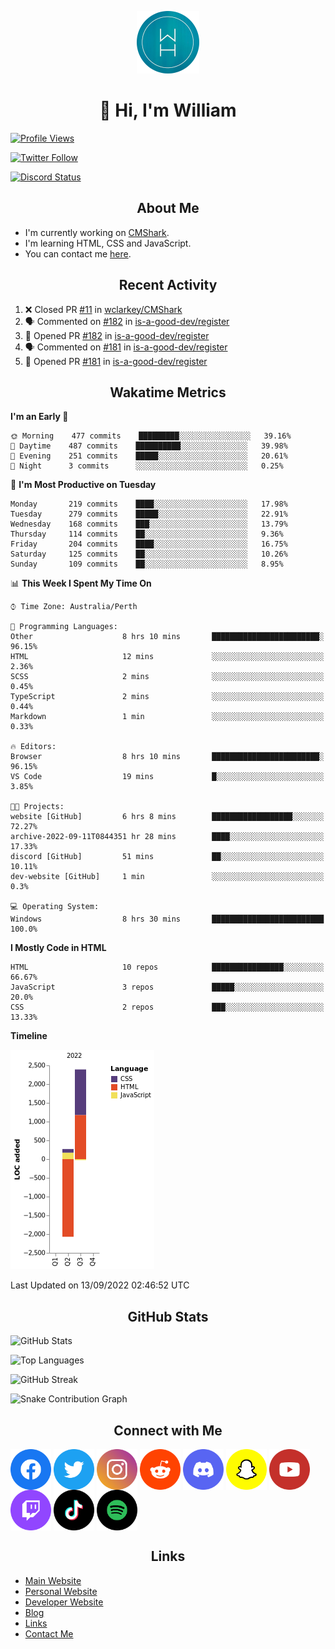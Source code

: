 <p align="center"><img src="https://github.com/williamdavidharrison/williamdavidharrison/blob/main/assets/logo.png" height="100" width="100"></p>

<h1 align="center">👋 Hi, I'm William</h1>

[![Profile Views](https://komarev.com/ghpvc/?username=williamdavidharrison&color=blue&style=for-the-badge)](https://github.com/williamdavidharrison)

[![Twitter Follow](https://img.shields.io/twitter/follow/WDHarrison09?color=1DA1F2&logo=twitter&style=for-the-badge)](https://twitter.com/intent/user?screen_name=wdharrison09)

[![Discord Status](https://dcbadge.vercel.app/api/shield/853158265466257448?theme=discord-inverted)](https://discord.com/users/853158265466257448)

<h2 align="center">About Me</h2>

* I'm currently working on [CMShark](https://github.com/wclarkey/cmshark).
* I'm learning HTML, CSS and JavaScript.
* You can contact me [here](https://contact.williamharrison.me).

<h2 align="center">Recent Activity</h2>

<!--START_SECTION:activity-->
1. ❌ Closed PR [#11](https://github.com/wclarkey/CMShark/pull/11) in [wclarkey/CMShark](https://github.com/wclarkey/CMShark)
2. 🗣 Commented on [#182](https://github.com/is-a-good-dev/register/issues/182) in [is-a-good-dev/register](https://github.com/is-a-good-dev/register)
3. 💪 Opened PR [#182](https://github.com/is-a-good-dev/register/pull/182) in [is-a-good-dev/register](https://github.com/is-a-good-dev/register)
4. 🗣 Commented on [#181](https://github.com/is-a-good-dev/register/issues/181) in [is-a-good-dev/register](https://github.com/is-a-good-dev/register)
5. 💪 Opened PR [#181](https://github.com/is-a-good-dev/register/pull/181) in [is-a-good-dev/register](https://github.com/is-a-good-dev/register)
<!--END_SECTION:activity-->

<h2 align="center">Wakatime Metrics</h2>

<!--START_SECTION:waka-->
**I'm an Early 🐤** 

```text
🌞 Morning    477 commits    █████████░░░░░░░░░░░░░░░░   39.16% 
🌆 Daytime    487 commits    ██████████░░░░░░░░░░░░░░░   39.98% 
🌃 Evening    251 commits    █████░░░░░░░░░░░░░░░░░░░░   20.61% 
🌙 Night      3 commits      ░░░░░░░░░░░░░░░░░░░░░░░░░   0.25%

```
📅 **I'm Most Productive on Tuesday** 

```text
Monday       219 commits    ████░░░░░░░░░░░░░░░░░░░░░   17.98% 
Tuesday      279 commits    █████░░░░░░░░░░░░░░░░░░░░   22.91% 
Wednesday    168 commits    ███░░░░░░░░░░░░░░░░░░░░░░   13.79% 
Thursday     114 commits    ██░░░░░░░░░░░░░░░░░░░░░░░   9.36% 
Friday       204 commits    ████░░░░░░░░░░░░░░░░░░░░░   16.75% 
Saturday     125 commits    ██░░░░░░░░░░░░░░░░░░░░░░░   10.26% 
Sunday       109 commits    ██░░░░░░░░░░░░░░░░░░░░░░░   8.95%

```


📊 **This Week I Spent My Time On** 

```text
⌚︎ Time Zone: Australia/Perth

💬 Programming Languages: 
Other                    8 hrs 10 mins       ████████████████████████░   96.15% 
HTML                     12 mins             ░░░░░░░░░░░░░░░░░░░░░░░░░   2.36% 
SCSS                     2 mins              ░░░░░░░░░░░░░░░░░░░░░░░░░   0.45% 
TypeScript               2 mins              ░░░░░░░░░░░░░░░░░░░░░░░░░   0.44% 
Markdown                 1 min               ░░░░░░░░░░░░░░░░░░░░░░░░░   0.33%

🔥 Editors: 
Browser                  8 hrs 10 mins       ████████████████████████░   96.15% 
VS Code                  19 mins             █░░░░░░░░░░░░░░░░░░░░░░░░   3.85%

🐱‍💻 Projects: 
website [GitHub]         6 hrs 8 mins        ██████████████████░░░░░░░   72.27% 
archive-2022-09-11T0844351 hr 28 mins        ████░░░░░░░░░░░░░░░░░░░░░   17.33% 
discord [GitHub]         51 mins             ██░░░░░░░░░░░░░░░░░░░░░░░   10.11% 
dev-website [GitHub]     1 min               ░░░░░░░░░░░░░░░░░░░░░░░░░   0.3%

💻 Operating System: 
Windows                  8 hrs 30 mins       █████████████████████████   100.0%

```

**I Mostly Code in HTML** 

```text
HTML                     10 repos            ████████████████░░░░░░░░░   66.67% 
JavaScript               3 repos             █████░░░░░░░░░░░░░░░░░░░░   20.0% 
CSS                      2 repos             ███░░░░░░░░░░░░░░░░░░░░░░   13.33%

```


**Timeline**

![Chart not found](https://raw.githubusercontent.com/WilliamDavidHarrison/WilliamDavidHarrison/main/charts/bar_graph.png) 


 Last Updated on 13/09/2022 02:46:52 UTC
<!--END_SECTION:waka-->

<h2 align="center">GitHub Stats</h2>

![GitHub Stats](https://github-readme-stats.api.williamharrison.dev/api?username=williamdavidharrison&theme=algolia&show_icons=true&border_radius=8&count_private=true&include_all_commits=true)

![Top Languages](https://github-readme-stats.api.williamharrison.dev/api/top-langs/?username=williamdavidharrison&theme=algolia&layout=compact&border_radius=8)

![GitHub Streak](https://wh-github-readme-streak-stats.herokuapp.com/?user=WilliamDavidHarrison&theme=dark)

![Snake Contribution Graph](https://github.com/WilliamDavidHarrison/WilliamDavidHarrison/blob/output/github-contribution-grid-snake.svg)

<h2 align="center">Connect with Me</h2>

<a href="https://www.facebook.com/wdharrison09"><img align="center" src="assets/facebook.png" height="65" width="65" /></a>
<a href="https://twitter.com/wdharrison09"><img align="center" src="assets/twitter.png" height="65" width="65" /></a>
<a href="https://www.instagram.com/wdharrison09"><img align="center" src="assets/instagram.png" height="65" width="65" /></a>
<a href="https://www.reddit.com/u/williamdavidharrison"><img align="center" src="assets/reddit.png" height="65" width="65" /></a>
<a href="https://discord.com/users/853158265466257448"><img align="center" src="assets/discord.png" height="65" width="65" /></a>
<a href="https://snapchat.com/add/wdharrison09"><img align="center" src="assets/snapchat.png" height="65" width="65" /></a>
<a href="https://www.youtube.com/channel/UCzHwrpKSSMcnt-srjRqQqjg"><img align="center" src="assets/youtube.png" height="65" width="65" /></a>
<a href="https://www.twitch.tv/wdharrison09"><img align="center" src="assets/twitch.png" height="65" width="65" /></a>
<a href="https://www.tiktok.com/@wdharrison09"><img align="center" src="assets/tiktok.png" height="65" width="65" /></a>
<a href="https://open.spotify.com/user/4kteqc82me1u1vxevzly2azqs"><img align="center" src="assets/spotify.png" height="65" width="65" /></a>

<h2 align="center">Links</h2>

* [Main Website](https://williamharrison.xyz)
* [Personal Website](https://william.net.au)
* [Developer Website](https://williamharrison.dev)
* [Blog](https://www.williamharrison.blog)
* [Links](https://williamharrison.me)
* [Contact Me](https://contact.williamharrison.me)
